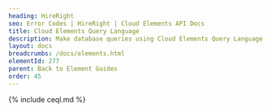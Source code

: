 ```yaml
---
heading: HireRight
seo: Error Codes | HireRight | Cloud Elements API Docs
title: Cloud Elements Query Language
description: Make database queries using Cloud Elements Query Language.
layout: docs
breadcrumbs: /docs/elements.html
elementId: 277
parent: Back to Element Guides
order: 45
---
```


{% include ceql.md %}
